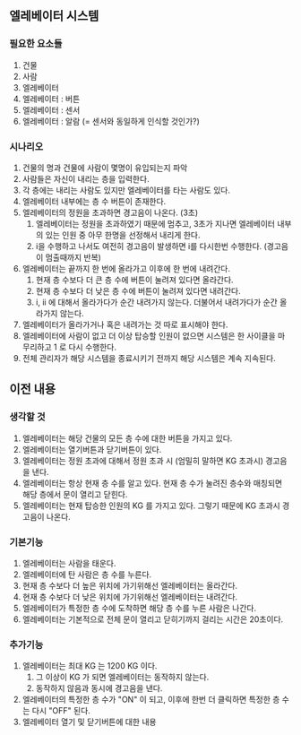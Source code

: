 ## 엘레베이터 시스템

### 필요한 요소들
1. 건물
2. 사람
3. 엘레베이터
4. 엘레베이터 : 버튼
5. 엘레베이터 : 센서
6. 엘레베이터 : 알람 (= 센서와 동일하게 인식할 것인가?) 

### 시나리오
1. 건물의 명과 건물에 사람이 몇명이 유입되는지 파악
2. 사람들은 자신이 내리는 층을 입력한다.
3. 각 층에는 내리는 사람도 있지만 엘레베이터를 타는 사람도 있다.
4. 엘레베이터 내부에는 층 수 버튼이 존재한다.
5. 엘레베이터의 정원을 초과하면 경고음이 나온다. (3초)
    1. 엘레베이터는 정원을 초과하였기 때문에 멈추고, 3초가 지나면 엘레베이터 내부의 있는 인원 중 아무 한명을 선정해서 내리게 한다.
    2. i을 수행하고 나서도 여전히 경고음이 발생하면 i를 다시한번 수행한다. (경고음이 멈출때까지 반복)
6. 엘레베이터는 끝까지 한 번에 올라가고 이후에 한 번에 내려간다.
    1. 현재 층 수보다 더 큰 층 수에 버튼이 눌려져 있다면 올라간다.
    2. 현재 층 수보다 더 낮은 층 수에 버튼이 눌려져 있다면 내려간다.
    3. i, ii 에 대해서 올라가다가 순간 내려가지 않는다. 더불어서 내려가다가 순간 올라가지 않는다.
7. 엘레베이터가 올라가거나 혹은 내려가는 것 따로 표시해야 한다.
8. 엘레베이터에 사람이 없고 더 이상 탑승할 인원이 없으면 시스템은 한 사이클을 마무리하고 1 로 다시 수행한다.
9. 전체 관리자가 해당 시스템을 종료시키기 전까지 해당 시스템은 계속 지속된다.

## 이전 내용
### 생각할 것
1. 엘레베이터는 해당 건물의 모든 층 수에 대한 버튼을 가지고 있다.
2. 엘레베이터는 열기버튼과 닫기버튼이 있다.
3. 엘레베이터는 정원 초과에 대해서 정원 초과 시 (엄밀히 말하면 KG 초과시) 경고음을 낸다.
4. 엘레베이터는 항상 현재 층 수를 알고 있다. 현재 층 수가 눌려진 층수와 매칭되면 해당 층에서 문이 열리고 닫힌다.
5. 엘레베이터는 현재 탑승한 인원의 KG 를 가지고 있다. 그렇기 때문에 KG 초과시 경고음이 나온다.

### 기본기능
1. 엘레베이터는 사람을 태운다.
2. 엘레베이터에 탄 사람은 층 수를 누른다.
3. 현재 층 수보다 더 높은 위치에 가기위해선 엘레베이터는 올라간다.
4. 현재 층 수보다 더 낮은 위치에 가기위해선 엘레베이터는 내려간다.
5. 엘레베이터가 특정한 층 수에 도착하면 해당 층 수를 누른 사람은 나간다.
6. 엘레베이터는 기본적으로 전체 문이 열리고 닫히기까지 걸리는 시간은 20초이다.

### 추가기능
1. 엘레베이터는 최대 KG 는 1200 KG 이다.
    1. 그 이상이 KG 가 되면 엘레베이터는 동작하지 않는다.
    2. 동작하지 않음과 동시에 경고음을 낸다.
2. 엘레베이터의 특정한 층 수가 "ON" 이 되고, 이후에 한번 더 클릭하면 특정한 층 수는 다시 "OFF" 된다.
3. 엘레베이터  열기 및 닫기버튼에 대한 내용 